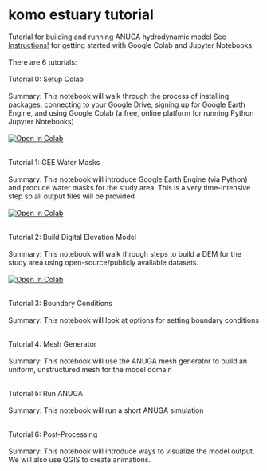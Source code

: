 # komo estuary tutorial
Tutorial for building and running ANUGA hydrodynamic model
See [Instructions!](https://github.com/achri19/komo_estuary_tutorial/blob/main/Komo_ANUGA_Instructions.pdf) for getting started with Google Colab and Jupyter Notebooks
<br></br>
There are 6 tutorials:
<br></br>
Tutorial 0: Setup Colab<br></br>
Summary: This notebook will walk through the process of installing packages, connecting to your Google Drive, signing up for Google Earth Engine, and using Google Colab (a free, online platform for running Python Jupyter Notebooks)<br></br>
[![Open In Colab](https://colab.research.google.com/assets/colab-badge.svg)](https://colab.research.google.com/github/achri19/komo_estuary_tutorial/blob/main/0_SetupColab.ipynb)<br></br>


Tutorial 1: GEE Water Masks<br></br>
Summary: This notebook will introduce Google Earth Engine (via Python) and produce water masks for the study area. This is a very time-intensive step so all output files will be provided<br></br>
[![Open In Colab](https://colab.research.google.com/assets/colab-badge.svg)](https://github.com/achri19/komo_estuary_tutorial/blob/main/1_GEEwatermask.ipynb
)<br></br>

Tutorial 2: Build Digital Elevation Model<br></br>
Summary: This notebook will walk through steps to build a DEM for the study area using open-source/publicly available datasets.<br></br>
[![Open In Colab](https://colab.research.google.com/assets/colab-badge.svg)](https://github.com/achri19/komo_estuary_tutorial/blob/main/2_Setup_DEM.ipynb
)<br></br>

Tutorial 3: Boundary Conditions<br></br>
Summary: This notebook will look at options for setting boundary conditions <br></br>


Tutorial 4: Mesh Generator	<br></br>
Summary: This notebook will use the ANUGA mesh generator to build an uniform, unstructured mesh for the model domain<br></br>



Tutorial 5: Run ANUGA<br></br>
Summary: This notebook will run a short ANUGA simulation<br></br>


Tutorial 6: Post-Processing<br></br>
Summary: This notebook will introduce ways to visualize the model output. We will also use QGIS to create animations.<br></br>

